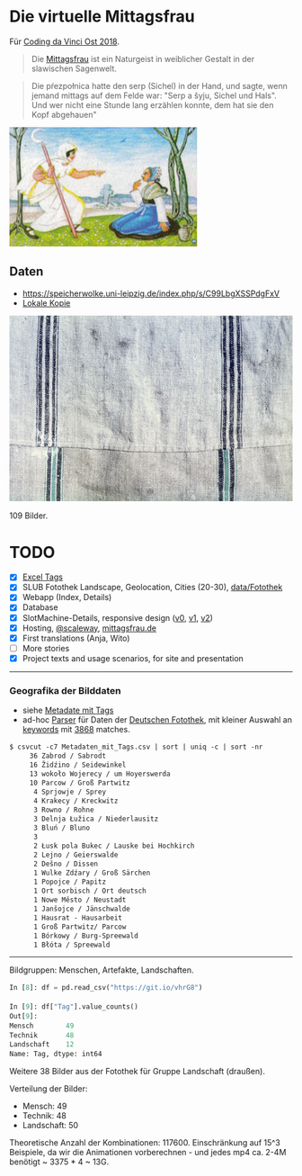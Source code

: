 # Die virtuelle Mittagsfrau

Für [Coding da Vinci Ost 2018](https://codingdavinci.de/events/ost/).

> Die [Mittagsfrau](https://de.wikipedia.org/wiki/Mittagsfrau) ist ein Naturgeist in weiblicher Gestalt in der slawischen Sagenwelt.

> Die pŕezpołnica hatte den serp (Sichel) in der Hand, und sagte, wenn jemand
> mittags auf dem Felde war: "Serp a šyju, Sichel und Hals". Und wer nicht eine
> Stunde lang erzählen konnte, dem hat sie den Kopf abgehauen"

![Lady Midday](images/Briefmarke_Sorbische_Sagen_-_Mittagsfrau_und_Nochtenerin_Crop.jpg)

## Daten

* https://speicherwolke.uni-leipzig.de/index.php/s/C99LbgXSSPdgFxV
* [Lokale Kopie](https://github.com/sophiamanns/virtuelle_mittagsfrau/tree/master/data)

![XXI 12_008](https://raw.githubusercontent.com/sophiamanns/virtuelle_mittagsfrau/master/data/DatenFlachs_Bilder/XXI%2012_008.jpg)

109 Bilder.


# TODO

* [x] [Excel Tags](https://github.com/sophiamanns/virtuelle_mittagsfrau/tree/master/data/Fotothek)
* [x] SLUB Fotothek Landscape, Geolocation, Cities (20-30), [data/Fotothek](https://github.com/sophiamanns/virtuelle_mittagsfrau/tree/master/data/Fotothek)
* [x] Webapp (Index, Details)
* [x] Database
* [x] SlotMachine-Details, responsive design ([v0](https://i.imgur.com/JFnEcS3.gif"), [v1](https://i.imgur.com/hm5CSz8.mp4), [v2](https://i.imgur.com/tfvyL7z.mp4))
* [x] Hosting, [@scaleway](http://51.15.235.18), [mittagsfrau.de](http://mittagsfrau.de)
* [x] First translations (Anja, Wito)
* [ ] More stories
* [x] Project texts and usage scenarios, for site and presentation

----

### Geografika der Bilddaten

* siehe [Metadate mit Tags](https://github.com/sophiamanns/virtuelle_mittagsfrau/blob/master/data/Metadaten_mit_Tags.csv)
* ad-hoc
  [Parser](https://github.com/sophiamanns/virtuelle_mittagsfrau/blob/master/fotothek.go)
für Daten der [Deutschen Fotothek](http://www.deutschefotothek.de/), mit
kleiner Auswahl an
[keywords](https://github.com/sophiamanns/virtuelle_mittagsfrau/blob/3a35b323078bdb62dccb0e42383527f113e9b78f/fotothek.go#L22-L36)
mit
[3868](https://raw.githubusercontent.com/sophiamanns/virtuelle_mittagsfrau/master/data/fotothek.jsonl)
matches.

```shell
$ csvcut -c7 Metadaten_mit_Tags.csv | sort | uniq -c | sort -nr
     36 Zabrod / Sabrodt
     16 Židźino / Seidewinkel
     13 wokoło Wojerecy / um Hoyerswerda
     10 Parcow / Groß Partwitz
      4 Sprjowje / Sprey
      4 Krakecy / Kreckwitz
      3 Rowno / Rohne
      3 Delnja Łužica / Niederlausitz
      3 Bluń / Bluno
      3
      2 Łusk pola Bukec / Lauske bei Hochkirch
      2 Lejno / Geierswalde
      2 Dešno / Dissen
      1 Wulke Zdźary / Groß Särchen
      1 Popojce / Papitz
      1 Ort sorbisch / Ort deutsch
      1 Nowe Město / Neustadt
      1 Janšojce / Jänschwalde
      1 Hausrat - Hausarbeit
      1 Groß Partwitz/ Parcow
      1 Bórkowy / Burg-Spreewald
      1 Błóta / Spreewald
```

----

Bildgruppen: Menschen, Artefakte, Landschaften.

```python
In [8]: df = pd.read_csv("https://git.io/vhrG8")

In [9]: df["Tag"].value_counts()
Out[9]:
Mensch        49
Technik       48
Landschaft    12
Name: Tag, dtype: int64
```

Weitere 38 Bilder aus der Fotothek für Gruppe Landschaft (draußen).

Verteilung der Bilder:

* Mensch: 49
* Technik: 48
* Landschaft: 50

Theoretische Anzahl der Kombinationen: 117600. Einschränkung auf 15^3
Beispiele, da wir die Animationen vorberechnen - und jedes mp4 ca. 2-4M
benötigt ~ 3375 * 4 ~ 13G.

